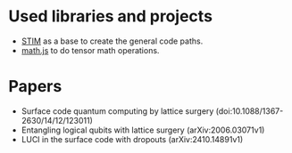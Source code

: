 # Used libraries and projects

- [STIM](https://github.com/kurhula/quantumlib_Stim) as a base to create the general code paths.
- [math.js](https://mathjs.org/) to do tensor math operations.


# Papers

- Surface code quantum computing by lattice surgery (doi:10.1088/1367-2630/14/12/123011)
- Entangling logical qubits with lattice surgery (arXiv:2006.03071v1)
- LUCI in the surface code with dropouts (arXiv:2410.14891v1)
